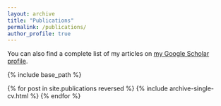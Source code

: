 ```yaml
---
layout: archive
title: "Publications"
permalink: /publications/
author_profile: true
---
```


You can also find a complete list of my articles on <a
href="https://scholar.google.com/citations?user=t7YaoQYAAAAJ&hl=fr&oi=ao">my Google
Scholar profile</a>.


{% include base_path %}

<div class="publications">
{% for post in site.publications reversed %}
  {% include archive-single-cv.html %}
{% endfor %}

</div>

